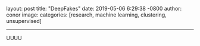 layout: post
title:  "DeepFakes"
date:   2019-05-06 6:29:38 -0800
author: conor
image: 
categories: [research, machine learning, clustering, unsupervised]

---------------

UUUU